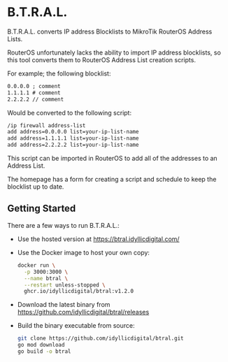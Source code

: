 # B.T.R.A.L.

B.T.R.A.L. converts IP address Blocklists to MikroTik RouterOS Address Lists.

RouterOS unfortunately lacks the ability to import IP address blocklists, so this tool converts them to RouterOS Address List creation scripts.

For example; the following blocklist:

```txt
0.0.0.0 ; comment
1.1.1.1 # comment
2.2.2.2 // comment
```

Would be converted to the following script:

```txt
/ip firewall address-list
add address=0.0.0.0 list=your-ip-list-name
add address=1.1.1.1 list=your-ip-list-name
add address=2.2.2.2 list=your-ip-list-name
```

This script can be imported in RouterOS to add all of the addresses to an Address List.

The homepage has a form for creating a script and schedule to keep the blocklist up to date.

## Getting Started

There are a few ways to run B.T.R.A.L.:

- Use the hosted version at https://btral.idyllicdigital.com/

- Use the Docker image to host your own copy:
  ```sh
  docker run \
    -p 3000:3000 \
    --name btral \
    --restart unless-stopped \
    ghcr.io/idyllicdigital/btral:v1.2.0
  ```

- Download the latest binary from https://github.com/idyllicdigital/btral/releases

- Build the binary executable from source:
  ```sh
  git clone https://github.com/idyllicdigital/btral.git
  go mod download
  go build -o btral
  ```
